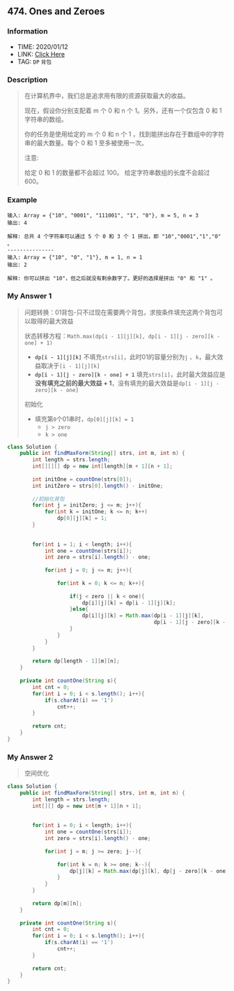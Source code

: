 ## 474. Ones and Zeroes

### Information

* TIME: 2020/01/12
* LINK: [Click Here](https://leetcode-cn.com/problems/ones-and-zeroes/)
* TAG: `DP` `背包`

### Description

> 在计算机界中，我们总是追求用有限的资源获取最大的收益。
>
> 现在，假设你分别支配着 m 个 0 和 n 个 1。另外，还有一个仅包含 0 和 1 字符串的数组。
>
> 你的任务是使用给定的 m 个 0 和 n 个 1 ，找到能拼出存在于数组中的字符串的最大数量。每个 0 和 1 至多被使用一次。
>
> 注意:
>
> 给定 0 和 1 的数量都不会超过 100。
> 给定字符串数组的长度不会超过 600。

### Example

```text
输入: Array = {"10", "0001", "111001", "1", "0"}, m = 5, n = 3
输出: 4

解释: 总共 4 个字符串可以通过 5 个 0 和 3 个 1 拼出，即 "10","0001","1","0" 。
---------------
输入: Array = {"10", "0", "1"}, m = 1, n = 1
输出: 2

解释: 你可以拼出 "10"，但之后就没有剩余数字了。更好的选择是拼出 "0" 和 "1" 。
```

### My Answer 1

> 问题转换：01背包-只不过现在需要两个背包，求按条件填充这两个背包可以取得的最大效益
>
> 状态转移方程：`Math.max(dp[i - 1][j][k], dp[i - 1][j - zero][k - one] + 1)`
>
> * **`dp[i - 1][j][k]`**  不填充`strs[i]`，此时01的容量分别为`j` 、`k`，最大效益取决于`[i - 1][j][k]`
> * **`dp[i - 1][j - zero][k - one] + 1`**   填充`strs[i]`，此时最大效益应是**没有填充之前的最大效益 + 1**，没有填充的最大效益是`dp[i - 1][j - zero][k - one]`
>
> 初始化
>
> * 填充第`0`个01串时，`dp[0][j][k] = 1` 
>   * `j > zero`
>   * `k > one`

```java
class Solution {
    public int findMaxForm(String[] strs, int m, int n) {
        int length = strs.length;
        int[][][] dp = new int[length][m + 1][n + 1];
        
        int initOne = countOne(strs[0]);
        int initZero = strs[0].length() - initOne;
        
        //初始化背包
        for(int j = initZero; j <= m; j++){
            for(int k = initOne; k <= n; k++)
                dp[0][j][k] = 1;
        }
        
        
        for(int i = 1; i < length; i++){
            int one = countOne(strs[i]);
            int zero = strs[i].length() - one;
            
            for(int j = 0; j <= m; j++){
                
                for(int k = 0; k <= n; k++){
                    
                    if(j < zero || k < one){
                        dp[i][j][k] = dp[i - 1][j][k];
                    }else{
                        dp[i][j][k] = Math.max(dp[i - 1][j][k], 
                                               dp[i - 1][j - zero][k - one] + 1);
                    }
                }
            }
        }
        
        return dp[length - 1][m][n];
    }
    
    private int countOne(String s){
        int cnt = 0;
        for(int i = 0; i < s.length(); i++){
            if(s.charAt(i) == '1')
                cnt++;
        }
        
        return cnt;
    }
}
```

### My Answer 2

> 空间优化

```java
class Solution {
    public int findMaxForm(String[] strs, int m, int n) {
        int length = strs.length;
        int[][] dp = new int[m + 1][n + 1];
        
        
        for(int i = 0; i < length; i++){
            int one = countOne(strs[i]);
            int zero = strs[i].length() - one;
            
            for(int j = m; j >= zero; j--){
                
                for(int k = n; k >= one; k--){
                    dp[j][k] = Math.max(dp[j][k], dp[j - zero][k - one] + 1);
                }
            }
        }
        
        return dp[m][n];
    }
    
    private int countOne(String s){
        int cnt = 0;
        for(int i = 0; i < s.length(); i++){
            if(s.charAt(i) == '1')
                cnt++;
        }
        
        return cnt;
    }
}
```

